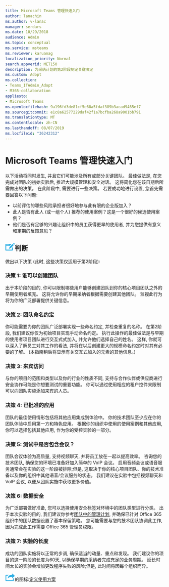 ```yaml
---
title: Microsoft Teams 管理快速入门
author: lanachin
ms.author: v-lanac
manager: serdars
ms.date: 10/29/2018
audience: Admin
ms.topic: conceptual
ms.service: msteams
ms.reviewer: karuanag
localization_priority: Normal
search.appverid: MET150
description: 为采纳计划的第2阶段制定关键决定
ms.custom: Adopt
ms.collection:
- Teams_ITAdmin_Adopt
- M365-collaboration
appliesto:
- Microsoft Teams
ms.openlocfilehash: 9a196fd3de81cf5e68a5fdaf389b3acad9465ef7
ms.sourcegitcommit: e1c8a62577229daf42f1a7bcfba268a9001bb791
ms.translationtype: MT
ms.contentlocale: zh-CN
ms.lasthandoff: 08/07/2019
ms.locfileid: "36242312"
---
```

# <a name="governance-quick-start-for-microsoft-teams"></a>Microsoft Teams 管理快速入门

以下活动将同时发生, 并且它们可能涉及所有或部分关键团队。 最佳做法是, 在您完成对团队的初始实验后, 推迟大规模管理和安全对话。 这将简化您在该日期后所需做出的决策。 在此阶段中, 需要进行一些决策。 若要成功地进行设置, 您首先需要回答以下问题:

- 以前评估的哪些风险承担者很好地参与此有限的企业版加入？
- 此人是否有此人 (或一组个人) 推荐的使用案例？这是一个很好的候选使用案例？  
- 他们是否有足够的兴趣让组织中的员工获得更早的使用者, 并为您提供有意义和定期的反馈意见？ 

## <a name="an-icon-representing-a-decision-pointmediateams-adoption-decision-iconpngdecisions"></a>![表示决策点的图标](media/teams-adoption-decision-icon.png)判断

做出以下决策 (此时, 这些决策仅适用于第2阶段):

### <a name="decision-1-who-can-create-teams"></a>决策 1: 谁可以创建团队 

出于本阶段的目的, 你可以限制哪些用户能够创建团队到你的核心项目团队之外的早期使用者填充。 这将允许你的早期采纳者根据需要创建其他团队。 监视此行为将为你的广泛部署提供关键信息。

### <a name="decision-2-teams-naming-conventions"></a>决策 2: 团队命名约定 

你可能需要为你的团队广泛部署实现一些命名约定, 并检查重复的名称。 在第2阶段, 我们建议你仅为初始项目实现手动命名约定。 执行此操作的最佳做法是与早期的使用者项目团队进行交互式式加入, 并允许他们选择自己的姓名。 这样, 你就可以深入了解员工对其工作的看法, 并将在以后创建更大的规模命名约定时对其有必要的了解。 (本指南稍后将显示有关交互式加入的元素的其他信息。)

### <a name="decision-3-guest-access"></a>决策 3: 来宾访问

与你的项目的范围和类型以及你的行业的性质不同, 支持与合作伙伴或供应商进行安全协作可能是你想要测试的重要功能。 你可以通过使用相应的租户控件来限制可以向团队实施添加来宾的人员。 

### <a name="decision-4-approved-apps"></a>决策 4: 已批准的应用

团队的最佳使用情形包括将其他应用集成到体验中。 你的技术团队至少应在你的团队体验中启用第一方和特色应用。 根据你的组织中使用的使用案例和其他应用, 你可以选择包括其他应用, 作为你的受控实验的一部分。 

### <a name="decision-5-are-meetings-included-in-your-test"></a>决策 5: 测试中是否包含会议？ 

团队会议体验为高质量, 支持视频聊天, 并将员工放在一起以提高效率。 咨询您的技术团队, 确保您的环境已准备好加入简单的 VoIP 会议。 启用音频会议或语音服务通常会在实验的这一阶段被排除;但是, 这取决于你的核心项目团队、你的技术准备以及你的组织中其他语音/会议服务的状态。 我们建议在实验中包括视频聊天和 VoIP 会议, 以便从团队实施中获取更多价值。 

### <a name="decision-6--data-security"></a>决策 6: 数据安全

为广泛部署做好准备, 您可以选择使用安全标签对环境中的团队类型进行分类。 出于本次实验的目的, 我们建议你参考[团队中的管理计划](plan-teams-governance.md), 并确保已针对 Office 365 组织中的团队数据设置了基本保留策略。 您可能需要与您的技术团队协调此工作, 因为完成此工作需要 Office 365 管理员权限。

### <a name="decision-7-length-of-your-experiment"></a>决策 7: 实验的长度

成功的团队实施将以正常的步调, 确保适当的动量、重点和发现。 我们建议你的项目的这一阶段的长度为60天, 以确保早期的采纳者完成充足的业务周期。 延长时间太长的实验会增加更改程序失败的风险;但是, 此时间将因每个组织而异。  

![表示下一步骤](media/teams-adoption-next-icon.png)的图标:[定义使用方案](teams-adoption-define-usage-scenarios.md)
